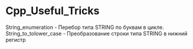 # Cpp_Useful_Tricks

String_enumeration - Перебор типа STRING по буквам в цикле.
String_to_tolower_case - Преобразование строки типа STRING в нижний регистр
